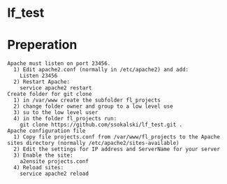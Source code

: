 # lf_test
  # Preperation
    Apache must listen on port 23456.
      1) Edit apache2.conf (normally in /etc/apache2) and add: 
        Listen 23456
      2) Restart Apache:
        service apache2 restart
    Create folder for git clone
      1) in /var/www create the subfolder fl_projects 
      2) change folder owner and group to a low level use
      3) su to the low level user
      4) in the folder fl_projects run:
        git clone https://github.com/ssokalski/lf_test.git .
    Apache configuration file
      1) Copy file projects.conf from /var/www/fl_projects to the Apache sites directory (normally /etc/apache2/sites-available)
      2) Edit the settings for IP address and ServerName for your server
      3) Enable the site:
        a2ensite projects.conf
      4) Reload sites:
        service apache2 reload
